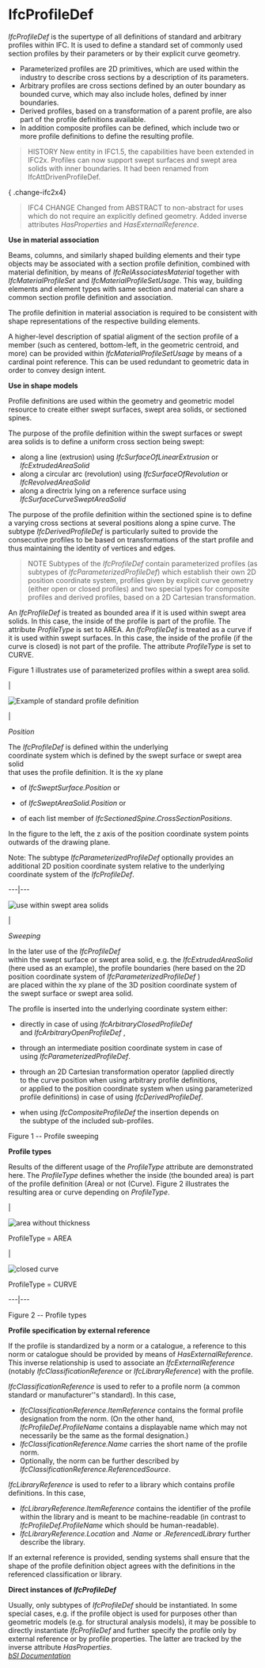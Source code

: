 IfcProfileDef
=============
_IfcProfileDef_ is the supertype of all definitions of standard and arbitrary
profiles within IFC. It is used to define a standard set of commonly used
section profiles by their parameters or by their explicit curve geometry.  
  
* Parameterized profiles are 2D primitives, which are used within the industry to describe cross sections by a description of its parameters.  
* Arbitrary profiles are cross sections defined by an outer boundary as bounded curve, which may also include holes, defined by inner boundaries.  
* Derived profiles, based on a transformation of a parent profile, are also part of the profile definitions available.  
* In addition composite profiles can be defined, which include two or more profile definitions to define the resulting profile.  
  
> HISTORY  New entity in IFC1.5, the capabilities have been extended in IFC2x.
> Profiles can now support swept surfaces and swept area solids with inner
> boundaries. It had been renamed from IfcAttDrivenProfileDef.  
  
{ .change-ifc2x4}  
> IFC4 CHANGE  Changed from ABSTRACT to non-abstract for uses which do not
> require an explicitly defined geometry. Added inverse attributes
> _HasProperties_ and _HasExternalReference_.  
  
**Use in material association**  
  
Beams, columns, and similarly shaped building elements and their type objects
may be associated with a section profile definition, combined with material
definition, by means of _IfcRelAssociatesMaterial_ together with
_IfcMaterialProfileSet_ and _IfcMaterialProfileSetUsage_. This way, building
elements and element types with same section and material can share a common
section profile definition and association.  
  
The profile definition in material association is required to be consistent
with shape representations of the respective building elements.  
  
A higher-level description of spatial aligment of the section profile of a
member (such as centered, bottom-left, in the geometric centroid, and more)
can be provided within _IfcMaterialProfileSetUsage_ by means of a cardinal
point reference. This can be used redundant to geometric data in order to
convey design intent.  
  
**Use in shape models**  
  
Profile definitions are used within the geometry and geometric model resource
to create either swept surfaces, swept area solids, or sectioned spines.  
  
The purpose of the profile definition within the swept surfaces or swept area
solids is to define a uniform cross section being swept:  
  
* along a line (extrusion) using _IfcSurfaceOfLinearExtrusion_ or _IfcExtrudedAreaSolid_  
* along a circular arc (revolution) using _IfcSurfaceOfRevolution_ or _IfcRevolvedAreaSolid_  
* along a directrix lying on a reference surface using _IfcSurfaceCurveSweptAreaSolid_  
  
The purpose of the profile definition within the sectioned spine is to define
a varying cross sections at several positions along a spine curve. The subtype
_IfcDerivedProfileDef_ is particularly suited to provide the consecutive
profiles to be based on transformations of the start profile and thus
maintaining the identity of vertices and edges.  
  
> NOTE  Subtypes of the _IfcProfileDef_ contain parameterized profiles (as
> subtypes of _IfcParameterizedProfileDef_) which establish their own 2D
> position coordinate system, profiles given by explicit curve geometry
> (either open or closed profiles) and two special types for composite
> profiles and derived profiles, based on a 2D Cartesian transformation.  
  
An _IfcProfileDef_ is treated as bounded area if it is used within swept area
solids. In this case, the inside of the profile is part of the profile. The
attribute _ProfileType_ is set to AREA. An _IfcProfileDef_ is treated as a
curve if it is used within swept surfaces. In this case, the inside of the
profile (if the curve is closed) is not part of the profile. The attribute
_ProfileType_ is set to CURVE.  
  
Figure 1 illustrates use of parameterized profiles within a swept area solid.  
  
  
  
  
  
|  
  
![Example of standard profile definition](figures/ifcprofiledef-layout1.gif)  
  
  
|  
  

_Position_  
  
The _IfcProfileDef_ is defined within the underlying  
coordinate system which is defined by the swept surface or swept area solid  
that uses the profile definition. It is the xy plane

  
  

  

  * of _IfcSweptSurface.Position_ or
  

  * of _IfcSweptAreaSolid.Position_ or
  

  * of each list member of _IfcSectionedSpine.CrossSectionPositions_.
  

  
  

In the figure to the left, the z axis of the position coordinate system points
outwards of the drawing plane.

  
  

Note: The subtype _IfcParameterizedProfileDef_ optionally provides an
additional 2D position coordinate system relative to the underlying coordinate
system of the _IfcProfileDef_.

  
  
  
  
---|---  
  
  
  
  
![use within swept area solids](figures/ifcprofiledef-layout5.gif)  
  
  
|  
  

_Sweeping_

  
  

In the later use of the _IfcProfileDef_  
within the swept surface or swept area solid,  e.g. the _IfcExtrudedAreaSolid_  
(here used as an example), the profile boundaries (here based on the 2D  
position coordinate system of _IfcParameterizedProfileDef_ )  
are placed within the xy plane of the 3D position coordinate system of  
the swept surface or swept area solid.

  
  

The profile is inserted into the underlying coordinate system either:

  
  

  

  * directly in case of using _IfcArbitraryClosedProfileDef_  
and _IfcArbitraryOpenProfileDef_ ,

  
  

  * through an intermediate position coordinate system in case of  
using _IfcParameterizedProfileDef_.

  
  

  * through an 2D Cartesian transformation operator (applied directly  
to the curve position when using arbitrary profile definitions,  
or applied to the position coordinate system when using parameterized  
profile definitions) in case of using _IfcDerivedProfileDef_.

  
  

  * when using _IfcCompositeProfileDef_ the insertion depends on  
the subtype of the included sub-profiles.

  

  
  
  
  
  
  
  
  
  

Figure 1 -- Profile sweeping  
  
  
  
  
**Profile types**  
  
Results of the different usage of the _ProfileType_ attribute are demonstrated
here. The _ProfileType_ defines whether the inside (the bounded area) is part
of the profile definition (Area) or not (Curve). Figure 2 illustrates the
resulting area or curve depending on _ProfileType_.  
  
  
  
  
  
|  
  
![area without thickness](figures/ifcprofiledef-layout3.gif)  
  
ProfileType = AREA  
  
  
|  
  
![closed curve](figures/ifcprofiledef-layout4.gif)  
  
ProfileType = CURVE  
  
  
  
---|---  
  
  
  
  
  

Figure 2 -- Profile types  
  
  
  
  
**Profile specification by external reference**  
  
If the profile is standardized by a norm or a catalogue, a reference to this
norm or catalogue should be provided by means of _HasExternalReference_. This
inverse relationship is used to associate an _IfcExternalReference_ (notably
_IfcClassificationReference_ or _IfcLibraryReference_) with the profile.  
  
_IfcClassificationReference_ is used to refer to a profile norm (a common
standard or manufacturer''s standard). In this case,  
  
* _IfcClassificationReference.ItemReference_ contains the formal profile designation from the norm. (On the other hand, _IfcProfileDef.ProfileName_ contains a displayable name which may not necessarily be the same as the formal designation.)  
* _IfcClassificationReference.Name_ carries the short name of the profile norm.  
* Optionally, the norm can be further described by _IfcClassificationReference.ReferencedSource_.  
  
_IfcLibraryReference_ is used to refer to a library which contains profile
definitions. In this case,  
  
* _IfcLibraryReference.ItemReference_ contains the identifier of the profile within the library and is meant to be machine-readable (in contrast to _IfcProfileDef.ProfileName_ which should be human-readable).  
* _IfcLibraryReference.Location_ and ._Name_ or ._ReferencedLibrary_ further describe the library.  
  
If an external reference is provided, sending systems shall ensure that the
shape of the profile definition object agrees with the definitions in the
referenced classification or library.  
  
**Direct instances of _IfcProfileDef_**  
  
Usually, only subtypes of _IfcProfileDef_ should be instantiated. In some
special cases, e.g. if the profile object is used for purposes other than
geometric models (e.g. for structural analysis models), it may be possible to
directly instantiate _IfcProfileDef_ and further specify the profile only by
external reference or by profile properties. The latter are tracked by the
inverse attribute _HasProperties_.  
[ _bSI
Documentation_](https://standards.buildingsmart.org/IFC/DEV/IFC4_2/FINAL/HTML/schema/ifcprofileresource/lexical/ifcprofiledef.htm)


